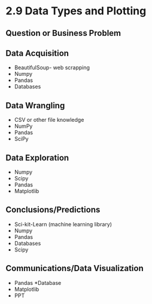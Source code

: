 # 2.9 Data Types and Plotting

## Question or Business Problem

## Data Acquisition
* BeautifulSoup- web scrapping
* Numpy
* Pandas
* Databases

## Data Wrangling
* CSV or other file knowledge
* NumPy
* Pandas
* SciPy
## Data Exploration
* Numpy
* Scipy
* Pandas
* Matplotlib

## Conclusions/Predictions
* Sci-kit-Learn (machine learning library)
* Numpy
* Pandas
* Databases
* Scipy

## Communications/Data Visualization
* Pandas
*Database
* Matplotlib
* PPT